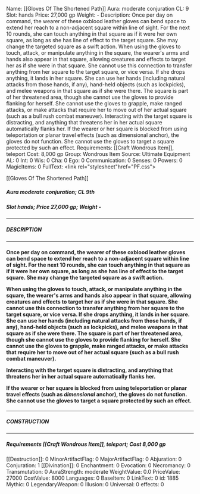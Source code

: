 Name: [[Gloves Of The Shortened Path]]
Aura: moderate conjuration
CL: 9
Slot: hands
Price: 27,000 gp
Weight: -
Description: Once per day on command, the wearer of these oxblood leather gloves can bend space to extend her reach to a non-adjacent square within line of sight. For the next 10 rounds, she can touch anything in that square as if it were her own square, as long as she has line of effect to the target square. She may change the targeted square as a swift action. When using the gloves to touch, attack, or manipulate anything in the square, the wearer's arms and hands also appear in that square, allowing creatures and effects to target her as if she were in that square. She cannot use this connection to transfer anything from her square to the target square, or vice versa. If she drops anything, it lands in her square. She can use her hands (including natural attacks from those hands, if any), hand-held objects (such as lockpicks), and melee weapons in that square as if she were there. The square is part of her threatened area, though she cannot use the gloves to provide flanking for herself. She cannot use the gloves to grapple, make ranged attacks, or make attacks that require her to move out of her actual square (such as a bull rush combat maneuver). Interacting with the target square is distracting, and anything that threatens her in her actual square automatically flanks her. If the wearer or her square is blocked from using teleportation or planar travel effects (such as dimensional anchor), the gloves do not function. She cannot use the gloves to target a square protected by such an effect.
Requirements: [[Craft Wondrous Item]], teleport
Cost: 8,000 gp
Group: Wondrous Item
Source: Ultimate Equipment
AL: 0
Int: 0
Wis: 0
Cha: 0
Ego: 0
Communication: 0
Senses: 0
Powers: 0
MagicItems: 0
FullText: <link rel="stylesheet"href="PF.css"><div class="heading"><p class="alignleft">[[Gloves Of The Shortened Path]]</p><div style="clear: both;"></div></div><div><h5><b>Aura </b>moderate conjuration; <b>CL </b>9th</h5><h5><b>Slot </b>hands; <b>Price </b>27,000 gp; <b>Weight </b>-</h5></div><hr/><div><h5><b>DESCRIPTION</b></h5></div><hr/><div><h4><p>Once per day on command, the wearer of these oxblood leather gloves can bend space to extend her reach to a non-adjacent square within line of sight. For the next 10 rounds, she can touch anything in that square as if it were her own square, as long as she has line of effect to the target square. She may change the targeted square as a swift action. </p><p>When using the gloves to touch, attack, or manipulate anything in the square, the wearer's arms and hands also appear in that square, allowing creatures and effects to target her as if she were in that square. She cannot use this connection to transfer anything from her square to the target square, or vice versa. If she drops anything, it lands in her square. She can use her hands (including natural attacks from those hands, if any), hand-held objects (such as lockpicks), and melee weapons in that square as if she were there. The square is part of her threatened area, though she cannot use the gloves to provide flanking for herself. She cannot use the gloves to grapple, make ranged attacks, or make attacks that require her to move out of her actual square (such as a bull rush combat maneuver). </p><p>Interacting with the target square is distracting, and anything that threatens her in her actual square automatically flanks her. </p><p>If the wearer or her square is blocked from using teleportation or planar travel effects (such as <i>dimensional</i> anchor), the gloves do not function. She cannot use the gloves to target a square protected by such an effect.</p></h4></div><hr/><div><h5><b>CONSTRUCTION</b></h5></div><hr/><div><h5><b>Requirements </b>[[Craft Wondrous Item]], <i>teleport</i>; <b>Cost </b>8,000 gp</h5></div>
[[Destruction]]: 0
MinorArtifactFlag: 0
MajorArtifactFlag: 0
Abjuration: 0
Conjuration: 1
[[Divination]]: 0
Enchantment: 0
Evocation: 0
Necromancy: 0
Transmutation: 0
AuraStrength: moderate
WeightValue: 0.0
PriceValue: 27000
CostValue: 8000
Languages: 0
BaseItem: 0
LinkText: 0
id: 1885
Mythic: 0
LegendaryWeapon: 0
Illusion: 0
Universal: 0
effects: 0
